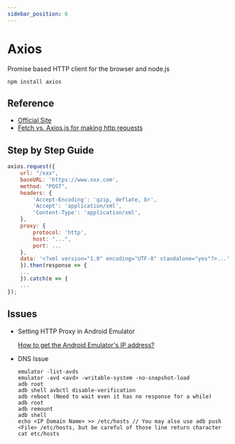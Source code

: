 ```yaml
---
sidebar_position: 6
---
```


# Axios
  
Promise based HTTP client for the browser and node.js

```console
npm install axios
```

## Reference

- [Official Site](https://github.com/axios/axios)
- [Fetch vs. Axios.js for making http requests](https://medium.com/@thejasonfile/fetch-vs-axios-js-for-making-http-requests-2b261cdd3af5)

## Step by Step Guide

```jsx title="How to send and receive a http request"
axios.request({
    url: "/xxx",
    baseURL: 'https://www.xxx.com',
    method: "POST",
    headers: { 
        'Accept-Encoding': 'gzip, deflate, br',
        'Accept': 'application/xml',
        'Content-Type': 'application/xml',
    },
    proxy: {
        protocol: 'http',
        host: "...",
        port: ...
    },
    data: '<?xml version="1.0" encoding="UTF-8" standalone="yes"?>...'
    }).then(response => {
    ...
    }).catch(e => {
    ...
});

```

## Issues
- Setting HTTP Proxy in Android Emulator

    [How to get the Android Emulator's IP address?](https://stackoverflow.com/questions/1720346/how-to-get-the-android-emulators-ip-address)

- DNS Issue

    ```console title="Edit etc hosts and set Domain Name in Android Emulator using adb"
    emulator -list-avds
    emulator -avd <avd> -writable-system -no-snapshot-load
    adb root
    adb shell avbctl disable-verification
    adb reboot (Need to wait even it has no response for a while)
    adb root
    adb remount
    adb shell
    echo <IP Domain Name> >> /etc/hosts // You may also use adb push <File> /etc/hosts, but be careful of those line return character
    cat etc/hosts
    ```